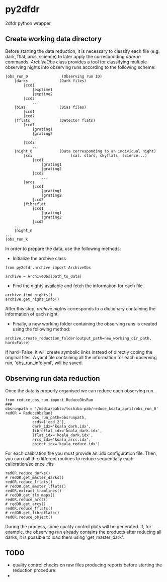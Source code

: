 # py2dfdr
2dfdr python wrapper

## Create working data directory
Before starting the data reduction, it is necessary to classify each file (e.g. dark, fflat, arcs, science) to later
apply the corresponding *aaorun* commands.
*ArchiveObs* class provides a tool for classifying multiple observing nights into observing runs according to the
following scheme:

    |obs_run_0               (Observing run ID)
        |darks              (Dark files)
            |ccd1            
                |exptime1
                |exptime2
            |ccd2
                ...
        |bias               (Bias files)
            |ccd1
            |ccd2
        |fflats             (Detector flats) 
            |ccd1
                |grating1
                |grating2
                ...
            |ccd2
                ...
        |night_0            (Data corresponding to an individual night)
            |sci                 (cal. stars, skyflats, science...)
                |ccd1
                    |grating1
                    |grating2
                |ccd2
                    ...
            |arcs
                |ccd1
                    |grating1
                    |grating2
                |ccd2
            |fibreflat
                |ccd1
                    |grating1
                    |grating2
                |ccd2
        ...
        |night_n
    ...
    |obs_run_k

In order to prepare the data, use the following methods:
- Initialize the archive class
```commandline
from py2dfdr.archive import ArchiveObs

archive = ArchiveObs(path_to_data)
```
- Find the nights available and fetch the information for each file.
```commandline
archive.find_nights()
archive.get_night_info()
```
After this step, *archive.nigths* corresponds to a dictionary containing the information of each night.
- Finally, a new working folder containing the observing runs is created using the following method:
```commandline
archive.create_reduction_folder(output_path=new_working_dir_path, hard=False) 
```
If hard=False, it will create symbolic links instead of directly coping the original files.
A yaml file containing all the information for each observing run, 'obs_run_info.yml', will be saved.

## Observing run data reduction
Once the data is properly organised we can reduce each observing run.
```commandline
from reduce_obs_run import ReduceObsRun
### 
obsrunpath = '/media/pablo/toshiba-pab/reduce_koala_april/obs_run_0'
redOR = ReduceObsRun(
            obs_run_path=obsrunpath,
            ccds=['ccd_2'],
            dark_idx='koala_dark.idx',
            fibreflat_idx='koala_dark.idx',
            lflat_idx='koala_dark.idx',
            arcs_idx='koala_arcs.idx',
            object_idx='koala_reduce.idx')
```
For each calibration file you must provide an .idx configuration file.
Then, you can call the different routines to reduce sequentially each calibration/science .fits
```commandline
redOR.reduce_darks()
# redOR.get_master_darks()
redOR.reduce_lflats()
# redOR.get_master_lflats()
redOR.extract_tramlines()
# redOR.get_tlm_maps()
redOR.reduce_arcs()
# redOR.get_arcs()
redOR.reduce_fflats()
# redOR.get_fibreflats()
redOR.reduce_object()
```
During the process, some quality control plots will be generated.
If, for example, the observing run already contains the products after reducing all darks, it is possible to load them using 'get_master_dark'.


## TODO

- quality control checks on raw files producing reports before starting the reduction procedure.
- 